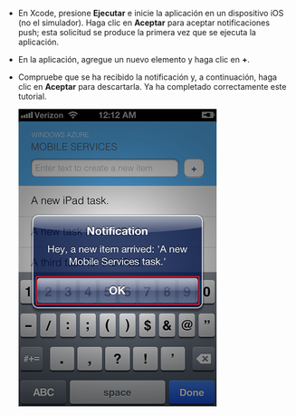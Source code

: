 
* En Xcode, presione **Ejecutar** e inicie la aplicación en un dispositivo iOS (no el simulador). Haga clic en **Aceptar** para aceptar notificaciones push; esta solicitud se produce la primera vez que se ejecuta la aplicación.

* En la aplicación, agregue un nuevo elemento y haga clic en **+**.

* Compruebe que se ha recibido la notificación y, a continuación, haga clic en **Aceptar** para descartarla. Ya ha completado correctamente este tutorial.

  	![](../articles/media/mobile-services-ios-get-started-push/mobile-quickstart-push3-ios.png)

<!---HONumber=August15_HO8-->